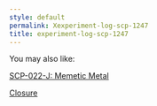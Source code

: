 ```yaml
---
style: default
permalink: Xexperiment-log-scp-1247
title: experiment-log-scp-1247
---
```

You may also like:

[SCP-022-J: Memetic Metal](http://scp-wiki.net/scp-022-j)

[Closure](http://scp-wiki.net/dontcallitacomebackbecauseidontknowifillstay)
